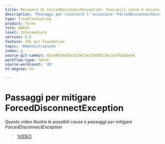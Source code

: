 ```yaml
---
title: Recupero di ForcedDisconnectException. Possibili cause e misure per attenuare il problema.
description: 'Passaggi per risolvere l''eccezione "ForcedDisconnectException - Questo membro è stato escluso dal sistema distribuito" . '
type: Troubleshooting
product: forms
role: Admin
level: Intermediate
version: 6.5
feature: JEE per Foundation
topic: 'Amministrazione '
index: y
source-git-commit: 65a40826d3be322673e116d98124c3cbfb1d6eb4
workflow-type: tm+mt
source-wordcount: '45'
ht-degree: 6%

---
```



# Passaggi per mitigare ForcedDisconnectException

*Questo video illustra le possibili cause e passaggi per mitigare ForcedDisconnectException*

>[!VIDEO](https://video.tv.adobe.com/v/335483?quality=9&learn=on)
